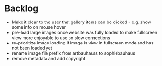 # Backlog

- Make it clear to the user that gallery items can be clicked - e.g. show some info on mouse hover
- pre-load large images once website was fully loaded to make fullscreen view more enjoyable to use on slow connections
- re-prioritize image loading if image is view in fullscreen mode and has not been loaded yet
- rename image file prefix from artbauhauss to sophiebauhaus
- remove metadata and add copyright